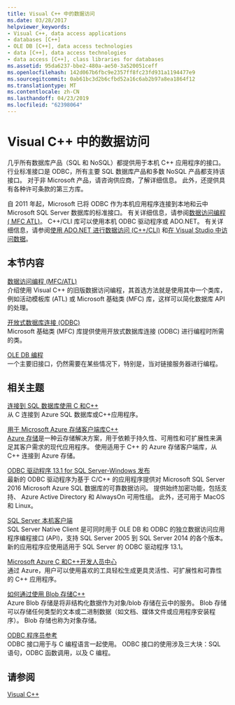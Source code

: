 ```yaml
---
title: Visual C++ 中的数据访问
ms.date: 03/28/2017
helpviewer_keywords:
- Visual C++, data access applications
- databases [C++]
- OLE DB [C++], data access technologies
- data [C++], data access technologies
- data access [C++], class libraries for databases
ms.assetid: 95da6237-bbe2-480a-ae50-3a520051ceff
ms.openlocfilehash: 142d067b6fbc9e2357ff8fc23fd931a1194477e9
ms.sourcegitcommit: 0ab61bc3d2b6cfbd52a16c6ab2b97a8ea1864f12
ms.translationtype: MT
ms.contentlocale: zh-CN
ms.lasthandoff: 04/23/2019
ms.locfileid: "62398064"
---
```

# <a name="data-access-in-visual-c"></a>Visual C++ 中的数据访问

几乎所有数据库产品（SQL 和 NoSQL）都提供用于本机 C++ 应用程序的接口。 行业标准接口是 ODBC，所有主要 SQL 数据库产品和多数 NoSQL 产品都支持该接口。 对于非 Microsoft 产品，请咨询供应商，了解详细信息。 此外，还提供具有各种许可条款的第三方库。

自 2011 年起，Microsoft 已将 ODBC 作为本机应用程序连接到本地和云中 Microsoft SQL Server 数据库的标准接口。 有关详细信息，请参阅[数据访问编程\( MFC ATL\)](data-access-programming-mfc-atl.md)。 C++/CLI 库可以使用本机 ODBC 驱动程序或 ADO.NET。 有关详细信息，请参阅[使用 ADO.NET 进行数据访问 (C++/CLI)](../dotnet/data-access-using-adonet-cpp-cli.md) 和[在 Visual Studio 中访问数据](https://docs.microsoft.com/visualstudio/data-tools/accessing-data-in-visual-studio)。

## <a name="in-this-section"></a>本节内容

[数据访问编程 (MFC/ATL)](data-access-programming-mfc-atl.md)<br/>
介绍使用 Visual C++ 的旧版数据访问编程，其首选方法就是使用其中一个类库，例如活动模板库 (ATL) 或 Microsoft 基础类 (MFC) 库，这样可以简化数据库 API 的处理。

[开放式数据库连接 (ODBC)](odbc/open-database-connectivity-odbc.md)<br/>
Microsoft 基础类 (MFC) 库提供使用开放式数据库连接 (ODBC) 进行编程时所需的类。

[OLE DB 编程](oledb/ole-db-programming.md)<br/>
一个主要旧接口，仍然需要在某些情况下，特别是，当对链接服务器进行编程。

## <a name="related-topics"></a>相关主题

[连接到 SQL 数据库使用 C 和C++](/azure/sql-database/sql-database-develop-cplusplus-simple)<br/>
从 C 连接到 Azure SQL 数据库或C++应用程序。

[用于 Microsoft Azure 存储客户端库C++](https://github.com/Azure/azure-storage-cpp)<br/>
[Azure 存储](/azure/storage/storage-introduction)是一种云存储解决方案，用于依赖于持久性、可用性和可扩展性来满足其客户需求的现代应用程序。 使用适用于 C++ 的 Azure 存储客户端库，从 C++ 连接到 Azure 存储。

[ODBC 驱动程序 13.1 for SQL Server-Windows 发布](https://blogs.msdn.microsoft.com/sqlnativeclient/2016/08/01/announcing-the-odbc-driver-13-1-for-sql-server)<br/>
最新的 ODBC 驱动程序为基于 C/C++ 的应用程序提供对 Microsoft SQL Server 2016 Microsoft Azure SQL 数据库的可靠数据访问。 提供始终加密功能，包括支持、 Azure Active Directory 和 AlwaysOn 可用性组。 此外，还可用于 MacOS 和 Linux。

[SQL Server 本机客户端](/sql/relational-databases/native-client/sql-server-native-client-programming)<br/>
SQL Server Native Client 是可同时用于 OLE DB 和 ODBC 的独立数据访问应用程序编程接口 (API)，支持 SQL Server 2005 到 SQL Server 2014 的各个版本。 新的应用程序应使用适用于 SQL Server 的 ODBC 驱动程序 13.1。

[Microsoft Azure C 和C++开发人员中心](https://azure.microsoft.com/develop/cpp/)<br/>
通过 Azure，用户可以使用喜欢的工具轻松生成更具灵活性、可扩展性和可靠性的 C++ 应用程序。

[如何通过使用 Blob 存储C++](https://docs.microsoft.com/azure/storage/storage-c-plus-plus-how-to-use-blobs)<br/>
Azure Blob 存储是将非结构化数据作为对象/blob 存储在云中的服务。 Blob 存储可以存储任何类型的文本或二进制数据（如文档、媒体文件或应用程序安装程序）。 Blob 存储也称为对象存储。

[ ODBC 程序员参考](https://docs.microsoft.com/sql/odbc/reference/odbc-programmer-s-reference)<br/>
ODBC 接口用于与 C 编程语言一起使用。 ODBC 接口的使用涉及三大块：SQL 语句，ODBC 函数调用，以及 C 编程。

## <a name="see-also"></a>请参阅

[Visual C++](../overview/visual-cpp-in-visual-studio.md)
